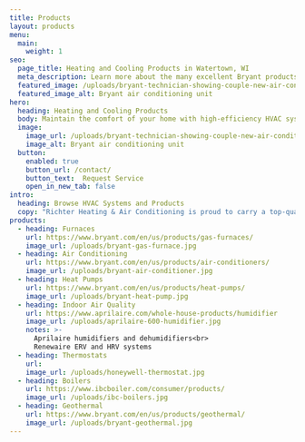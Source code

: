 ```yaml
---
title: Products
layout: products
menu:
  main:
    weight: 1
seo:
  page_title: Heating and Cooling Products in Watertown, WI
  meta_description: Learn more about the many excellent Bryant products our Watertown, WI AC and heating technicians service and install. Call us now!
  featured_image: /uploads/bryant-technician-showing-couple-new-air-conditioner-1000.jpg
  featured_image_alt: Bryant air conditioning unit
hero: 
  heading: Heating and Cooling Products
  body: Maintain the comfort of your home with high-efficiency HVAC systems.
  image: 
    image_url: /uploads/bryant-technician-showing-couple-new-air-conditioner
    image_alt: Bryant air conditioning unit
  button:
    enabled: true
    button_url: /contact/ 
    button_text:  Request Service
    open_in_new_tab: false
intro:
  heading: Browse HVAC Systems and Products
  copy: "Richter Heating & Air Conditioning is proud to carry a top-quality line of Bryant products, ranging from air conditioners and furnaces to humidifiers and controls. Browse our selection of products below or call us for more information."
products: 
  - heading: Furnaces
    url: https://www.bryant.com/en/us/products/gas-furnaces/
    image_url: /uploads/bryant-gas-furnace.jpg
  - heading: Air Conditioning
    url: https://www.bryant.com/en/us/products/air-conditioners/
    image_url: /uploads/bryant-air-conditioner.jpg
  - heading: Heat Pumps
    url: https://www.bryant.com/en/us/products/heat-pumps/
    image_url: /uploads/bryant-heat-pump.jpg
  - heading: Indoor Air Quality
    url: https://www.aprilaire.com/whole-house-products/humidifier
    image_url: /uploads/aprilaire-600-humidifier.jpg
    notes: >-
      Aprilaire humidifiers and dehumidifiers<br>
      Renewaire ERV and HRV systems
  - heading: Thermostats
    url:
    image_url: /uploads/honeywell-thermostat.jpg
  - heading: Boilers
    url: https://www.ibcboiler.com/consumer/products/
    image_url: /uploads/ibc-boilers.jpg
  - heading: Geothermal
    url: https://www.bryant.com/en/us/products/geothermal/
    image_url: /uploads/bryant-geothermal.jpg
---
```

